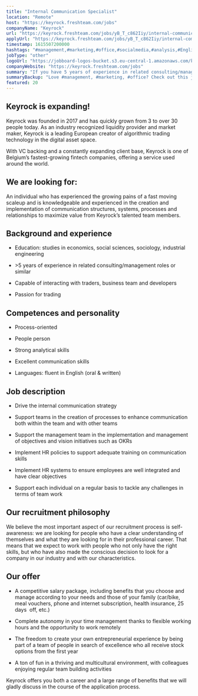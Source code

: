 ```yaml
---
title: "Internal Communication Specialist"
location: "Remote"
host: "https://keyrock.freshteam.com/jobs"
companyName: "Keyrock"
url: "https://keyrock.freshteam.com/jobs/yB_T_c862Iiy/internal-communication-specialist-remote-possible"
applyUrl: "https://keyrock.freshteam.com/jobs/yB_T_c862Iiy/internal-communication-specialist-remote-possible#applicant-form"
timestamp: 1615507200000
hashtags: "#management,#marketing,#office,#socialmedia,#analysis,#English"
jobType: "other"
logoUrl: "https://jobboard-logos-bucket.s3.eu-central-1.amazonaws.com/keyrock"
companyWebsite: "https://keyrock.freshteam.com/jobs"
summary: "If you have 5 years of experience in related consulting/management roles or similar, Keyrock is looking for someone with your skillset."
summaryBackup: "Love #management, #marketing, #office? Check out this job post!"
featured: 20
---
```


## Keyrock is expanding!

Keyrock was founded in 2017 and has quickly grown from 3 to over 30 people today. As an industry recognized liquidity provider and market maker, Keyrock is a leading European creator of algorithmic trading technology in the digital asset space.

With VC backing and a constantly expanding client base, Keyrock is one of Belgium’s fastest-growing fintech companies, offering a service used around the world.

## We are looking for:

An individual who has experienced the growing pains of a fast moving scaleup and is knowledgeable and experienced in the creation and implementation of communication structures, systems, processes and relationships to maximize value from Keyrock’s talented team members. 

## Background and experience

*   Education: studies in economics, social sciences, sociology, industrial engineering
    
*   \>5 years of experience in related consulting/management roles or similar 
    
*   Capable of interacting with traders, business team and developers
    
*   Passion for trading
    

## Competences and personality

*   Process-oriented
    
*   People person
    
*   Strong analytical skills
    
*   Excellent communication skills
    
*   Languages: fluent in English (oral & written)
    

## Job description

*   Drive the internal communication strategy
    
*   Support teams in the creation of processes to enhance communication both within the team and with other teams
    
*   Support the management team in the implementation and management of objectives and vision initiatives such as OKRs
    
*   Implement HR policies to support adequate training on communication skills
    
*   Implement HR systems to ensure employees are well integrated and have clear objectives
    
*   Support each individual on a regular basis to tackle any challenges in terms of team work
    

## Our recruitment philosophy

We believe the most important aspect of our recruitment process is self-awareness: we are looking for people who have a clear understanding of themselves and what they are looking for in their professional career. That means that we expect to work with people who not only have the right skills, but who have also made the conscious decision to look for a company in our industry and with our characteristics.

## Our offer

*   A competitive salary package, including benefits that you choose and manage according to your needs and those of your family (car/bike, meal vouchers, phone and internet subscription, health insurance, 25 days  off, etc.) 
    
*   Complete autonomy in your time management thanks to flexible working hours and the opportunity to work remotely 
    
*   The freedom to create your own entrepreneurial experience by being part of a team of people in search of excellence who all receive stock options from the first year
    
*   A ton of fun in a thriving and multicultural environment, with colleagues enjoying regular team building activities 
    

Keyrock offers you both a career and a large range of benefits that we will gladly discuss in the course of the application process.
